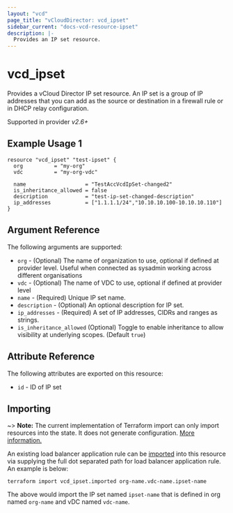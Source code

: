 ```yaml
---
layout: "vcd"
page_title: "vCloudDirector: vcd_ipset"
sidebar_current: "docs-vcd-resource-ipset"
description: |-
  Provides an IP set resource.
---
```


# vcd\_ipset

Provides a vCloud Director IP set resource. An IP set is a group of IP addresses that you can add as
  the source or destination in a firewall rule or in DHCP relay configuration.


Supported in provider *v2.6+*

## Example Usage 1

```hcl
resource "vcd_ipset" "test-ipset" {
  org          = "my-org"
  vdc          = "my-org-vdc"

  name                   = "TestAccVcdIpSet-changed2"
  is_inheritance_allowed = false
  description            = "test-ip-set-changed-description"
  ip_addresses           = ["1.1.1.1/24","10.10.10.100-10.10.10.110"]
}
```

## Argument Reference

The following arguments are supported:

* `org` - (Optional) The name of organization to use, optional if defined at provider level. Useful when connected as sysadmin working across different organisations
* `vdc` - (Optional) The name of VDC to use, optional if defined at provider level
* `name` - (Required) Unique IP set name.
* `description` - (Optional) An optional description for IP set.
* `ip_addresses` - (Required) A set of IP addresses, CIDRs and ranges as strings.
* `is_inheritance_allowed` (Optional) Toggle to enable inheritance to allow visibility at underlying scopes. (Default `true`)

## Attribute Reference

The following attributes are exported on this resource:

* `id` - ID of IP set

## Importing

~> **Note:** The current implementation of Terraform import can only import resources into the state.
It does not generate configuration. [More information.](https://www.terraform.io/docs/import/)

An existing load balancer application rule can be [imported][docs-import] into this resource
via supplying the full dot separated path for load balancer application rule. An example is
below:

[docs-import]: https://www.terraform.io/docs/import/

```
terraform import vcd_ipset.imported org-name.vdc-name.ipset-name
```

The above would import the IP set named `ipset-name` that is defined in org named `org-name` and vDC
named `vdc-name`.
